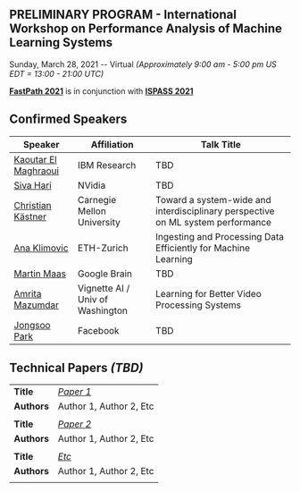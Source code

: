 ## PRELIMINARY PROGRAM - International Workshop on Performance Analysis of Machine Learning Systems
Sunday, March 28, 2021 -- Virtual *(Approximately 9:00 am - 5:00 pm US EDT = 13:00 - 21:00 UTC)*

**[FastPath 2021](https://tinyurl.com/fastpath2021)** is in conjunction with **[ISPASS 2021](https://www.ispass.org/ispass2021)**

## Confirmed Speakers 

| Speaker                                                        | Affiliation                         | Talk Title            |
| ----                                                           | ----                                | ----                  |
| [Kaoutar El Maghraoui](https://tinyurl.com/fastpath2021/El_Maghraoui) | IBM Research                 | TBD                   |
| [Siva Hari](https://tinyurl.com/fastpath2021/Hari)             | NVidia                              | TBD                   |
| [Christian Kästner](https://tinyurl.com/fastpath2021/Kaestner) | Carnegie Mellon University          | Toward a system-wide and interdisciplinary perspective on ML system performance |
| [Ana Klimovic](https://tinyurl.com/fastpath2021/Klimovic)      | ETH-Zurich                          | Ingesting and Processing Data Efficiently for Machine Learning |
| [Martin Maas](https://tinyurl.com/fastpath2021/Maas)           | Google Brain                        | TBD                   |
| [Amrita Mazumdar](https://tinyurl.com/fastpath2021/Mazumdar)   | Vignette AI / Univ of Washington    | Learning for Better Video Processing Systems                   |
| [Jongsoo Park](https://tinyurl.com/fastpath2021/Park)          | Facebook                            | TBD                   |


## Technical Papers *(TBD)*

|             |                                                                                                                              |
| ----        | ----                                                                                                                         |
| **Title**   | [*Paper 1*](https://tinyurl.com/fastpath2021)                                                                                |
| **Authors** | Author 1, Author 2, Etc                                                                                                      |
|             |                                                                                                                              |
| **Title**   | [*Paper 2*](https://tinyurl.com/fastpath2021)                                                                                |
| **Authors** | Author 1, Author 2, Etc                                                                                                      |
|             |                                                                                                                              |
| **Title**   | [*Etc*](https://tinyurl.com/fastpath2021)                                                                                |
| **Authors** | Author 1, Author 2, Etc                                                                                                      |
|             |                                                                                                                              |
